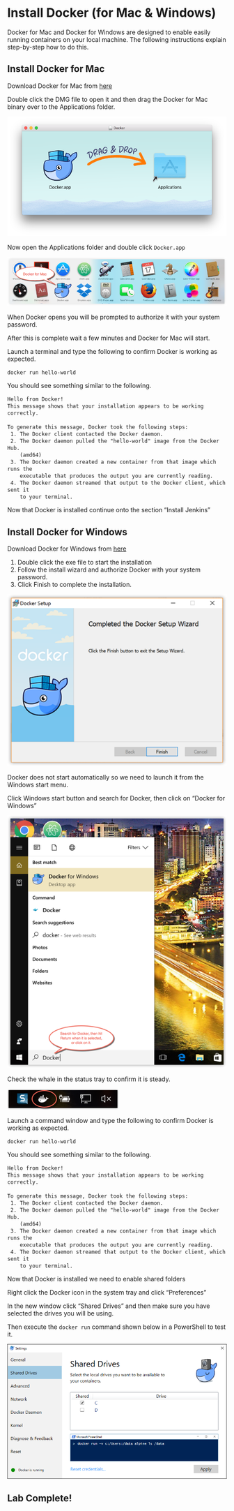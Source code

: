 # Install Docker (for Mac & Windows)
Docker for Mac and Docker for Windows are designed to enable easily running containers on your local machine.  The following instructions explain step-by-step how to do this. 

## Install Docker for Mac
Download Docker for Mac from [here](https://download.docker.com/mac/stable/Docker.dmg)

Double click the DMG file to open it and then drag the Docker for Mac binary over to the Applications folder. 

![](Lab1_install_Docker/240A5450-4C5A-484D-9364-A003B9B59160.png)

Now open the Applications folder and double click `Docker.app` 

![](Lab1_install_Docker/692A4A48-432E-4319-B71D-7A1C47FCF137.png)

When Docker opens you will be prompted to authorize it with your system password. 

After this is complete wait a few minutes and Docker for Mac will start. 

Launch a terminal and type the following to confirm Docker is working as expected. 

```
docker run hello-world
```

You should see something similar to the following. 

```
Hello from Docker!
This message shows that your installation appears to be working correctly.

To generate this message, Docker took the following steps:
 1. The Docker client contacted the Docker daemon.
 2. The Docker daemon pulled the "hello-world" image from the Docker Hub.
    (amd64)
 3. The Docker daemon created a new container from that image which runs the
    executable that produces the output you are currently reading.
 4. The Docker daemon streamed that output to the Docker client, which sent it
    to your terminal.
```

Now that Docker is installed continue onto the section “Install Jenkins” 

## Install Docker for Windows
Download Docker for Windows from [here]( https://download.docker.com/win/stable/Docker%20for%20Windows%20Installer.exe)

1. Double click the exe file to start the installation
2. Follow the install wizard and authorize Docker with your system password. 
3. Click Finish to complete the installation. 


![](Lab1_install_Docker/EE0E0E8D-6FC5-422D-AFCA-BF799B5487A6.png)

Docker does not start automatically so we need to launch it from the Windows start menu.  

Click Windows start button and search for Docker, then click on “Docker for Windows” 

![](Lab1_install_Docker/C6C32BFE-468D-4CF1-8C33-C53785BD1897.png)

Check the whale in the status tray to confirm it is steady. 

![](Lab1_install_Docker/3CAE3670-1819-4FC8-B8C3-7FCB014DDB84.png)

Launch a command window and type the following to confirm Docker is working as expected. 
```
docker run hello-world 
```

You should see something similar to the following. 

```
Hello from Docker!
This message shows that your installation appears to be working correctly.

To generate this message, Docker took the following steps:
 1. The Docker client contacted the Docker daemon.
 2. The Docker daemon pulled the "hello-world" image from the Docker Hub.
    (amd64)
 3. The Docker daemon created a new container from that image which runs the
    executable that produces the output you are currently reading.
 4. The Docker daemon streamed that output to the Docker client, which sent it
    to your terminal.
```

Now that Docker is installed we need to enable shared folders 

Right click the Docker icon in the system tray and click “Preferences” 

In the new window click “Shared Drives” and then make sure you have selected the drives you will be using. 

Then execute the `docker run` command shown below in a PowerShell to test it. 

![](Lab1_install_Docker/A8537664-FEF4-4B61-9DB5-CD5D1584E099.png)


## Lab Complete! 